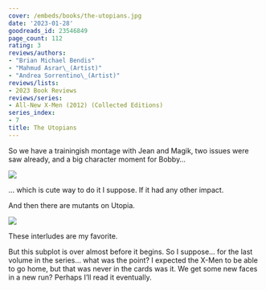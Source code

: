 ```yaml
---
cover: /embeds/books/the-utopians.jpg
date: '2023-01-28'
goodreads_id: 23546849
page_count: 112
rating: 3
reviews/authors:
- "Brian Michael Bendis"
- "Mahmud Asrar\_(Artist)"
- "Andrea Sorrentino\_(Artist)"
reviews/lists:
- 2023 Book Reviews
reviews/series:
- All-New X-Men (2012) (Collected Editions)
series_index:
- 7
title: The Utopians
---
```

So we have a trainingish montage with Jean and Magik, two issues were saw already, and a big character moment for Bobby…

![](/embeds/books/attachments/all-new-x-men-7-9c940b.png)

… which is cute way to do it I suppose. If it had any other impact. 

<!--more-->

And then there are mutants on Utopia. 

![](/embeds/books/attachments/all-new-x-men-7-f88bc6.png)

These interludes are my favorite. 

But this subplot is over almost before it begins. So I suppose… for the last volume in the series… what was the point? I expected the X-Men to be able to go home, but that was never in the cards was it. We get some new faces in a new run? Perhaps I’ll read it eventually. 


